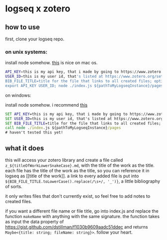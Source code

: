 # logseq x zotero

## how to use

first, clone your logseq repo. 

### on unix systems:

install node somehow. [this](https://formulae.brew.sh/formula/node#default) is nice on mac os. 

```sh
API_KEY=this is my api key, that i made by going to https://www.zotero.org/settings/keys
USER_ID=this is my user id, that's listed at https://www.zotero.org/settings/keys
BIB_FILE_TITLE=title for the file that links to all created files; optional
export API_KEY USER_ID; node ./index.js ${pathToMyLogseqInstance}/pages
```

on windows:

install node somehow. i recommend [this](https://chocolatey.org/packages/nodejs.install)

```bat
SET API_KEY=this is my api key, that i made by going to https://www.zotero.org/settings/keys
SET USER_ID=this is my user id, that's listed at https://www.zotero.org/settings/keys
SET BIB_FILE_TITLE=title for the file that links to all created files; optional
call node ./index.js ${pathToMyLogseqInstance}/pages
# haven't tested this yet!
```

## what it does

this will access your zotero library and create a file called `z_${titleOfWorkLowerSnakeCase}.md`, with the title of the work as the title. each file has the title of the work as the title, so you can reference it in logseq as [[title of the work]].  a link to every added file is put into `${BIB_FILE_TITLE.toLowerCase().replace(/\s+/, '_')}`, a little bibliography of sorts.

it only writes files that don't currently exist, so feel free to add notes to created files.

if you want a different file name or file title, go into index.js and replace the function `makeName` with anything with the same signature.  the function takes as input the data property of https://gist.github.com/dstillman/f1030b9609aadc51ddec and returns `Maybe<{title: string; fileName: string}>`. follow your heart.
